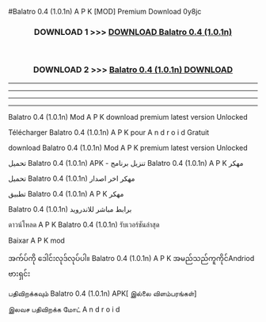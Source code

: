 #Balatro 0.4 (1.0.1n) A P K [MOD] Premium Download 0y8jc



<div align="center">

<h3>DOWNLOAD 1 >>> <a href="https://teeasianyam.web.app?sq=Balatro 0.4 (1.0.1n)">DOWNLOAD Balatro 0.4 (1.0.1n) </a></h3><br>

<h3>DOWNLOAD 2 >>> <a href="https://teeasianyam.web.app?sq=Balatro 0.4 (1.0.1n) ">Balatro 0.4 (1.0.1n)  DOWNLOAD </a></h3>

</div>


----------------------------------------------------------

----------------------------------------------------------

----------------------------------------------------------

----------------------------------------------------------


Balatro 0.4 (1.0.1n)  Mod A P K download premium latest version Unlocked

Télécharger Balatro 0.4 (1.0.1n)  A P K pour A n d r o i d Gratuit

download Balatro 0.4 (1.0.1n)  Mod A P K premium latest version Unlocked

تحميل Balatro 0.4 (1.0.1n)  APK - تنزيل برنامج Balatro 0.4 (1.0.1n)  A P K مهكر

تحميل Balatro 0.4 (1.0.1n)  مهكر اخر اصدار

تطبيق Balatro 0.4 (1.0.1n)  A P K مهكر

Balatro 0.4 (1.0.1n)  برابط مباشر للاندرويد

ดาวน์โหลด A P K Balatro 0.4 (1.0.1n)  รับเวอร์ชันล่าสุด

Baixar A P K mod

အက်ပ်ကို ဒေါင်းလုဒ်လုပ်ပါ။ Balatro 0.4 (1.0.1n)  A P K အမည်သည်ကူကိုင်Andriod ဗားရှင်း

பதிவிறக்கவும் Balatro 0.4 (1.0.1n)  APK[ இல்லை விளம்பரங்கள்] 
 
இலவச பதிவிறக்க மோட் A n d r o i d



